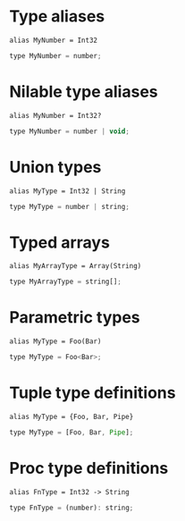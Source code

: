 # Type aliases

```crystal
alias MyNumber = Int32
```

```js
type MyNumber = number;
```

# Nilable type aliases

```crystal
alias MyNumber = Int32?
```

<!-- TODO: Maybe allow ?number syntax -->

```js
type MyNumber = number | void;
```

# Union types

```crystal
alias MyType = Int32 | String
```

```js
type MyType = number | string;
```

# Typed arrays

```crystal
alias MyArrayType = Array(String)
```

```js
type MyArrayType = string[];
```

# Parametric types

```crystal
alias MyType = Foo(Bar)
```

```js
type MyType = Foo<Bar>;
```

# Tuple type definitions

```crystal
alias MyType = {Foo, Bar, Pipe}
```

```js
type MyType = [Foo, Bar, Pipe];
```

# Proc type definitions

```crystal
alias FnType = Int32 -> String
```

```js
type FnType = (number): string;
```
